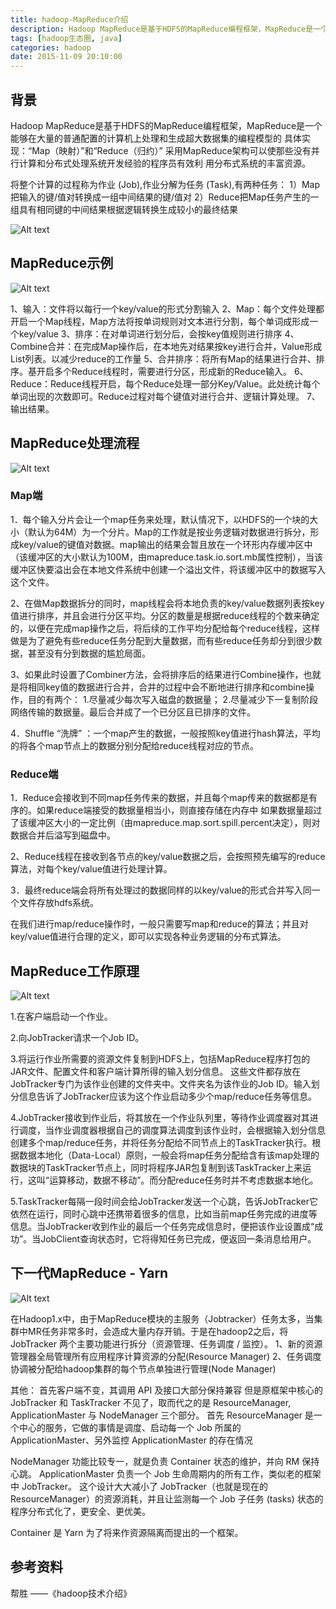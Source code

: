 ```yaml
---
title: hadoop-MapReduce介绍
description: Hadoop MapReduce是基于HDFS的MapReduce编程框架，MapReduce是一个能够在大量的普通配置的计算机上处理和生成超大数据集的编程模型的</br>具体实现：“Map（映射）”和“Reduce（归约）”</br>采用MapReduce架构可以使那些没有并行计算和分布式处理系统开发经验的程序员有效利</br>用分布式系统的丰富资源。</br>将整个计算的过程称为作业 (Job),作业分解为任务 (Task),有两种任务：</br>1）Map把输入的键/值对转换成一组中间结果的键/值对</br>2）Reduce把Map任务产生的一组具有相同键的中间结果根据逻辑转换生成较小的最终结果</br><img alt="Alt text" src="http://7xoqbc.com1.z0.glb.clouddn.com/hadoop-mapreduce-jg.png">
tags: [hadoop生态圈, java]
categories: hadoop
date: 2015-11-09 20:10:00
---
```


## 背景

Hadoop MapReduce是基于HDFS的MapReduce编程框架，MapReduce是一个能够在大量的普通配置的计算机上处理和生成超大数据集的编程模型的
具体实现：“Map（映射）”和“Reduce（归约）”
采用MapReduce架构可以使那些没有并行计算和分布式处理系统开发经验的程序员有效利
用分布式系统的丰富资源。

将整个计算的过程称为作业 (Job),作业分解为任务 (Task),有两种任务：
1）Map把输入的键/值对转换成一组中间结果的键/值对
2）Reduce把Map任务产生的一组具有相同键的中间结果根据逻辑转换生成较小的最终结果

![Alt text](http://7xoqbc.com1.z0.glb.clouddn.com/hadoop-mapreduce-jg.png)

## MapReduce示例

![Alt text](http://7xoqbc.com1.z0.glb.clouddn.com/hadoop-mapreduce-sl.png)

1、输入：文件将以每行一个key/value的形式分割输入
2、Map：每个文件处理都开启一个Map线程，Map方法将按单词规则对文本进行分割，每个单词成形成一个key/value
3、排序：在对单词进行划分后，会按key值规则进行排序
4、Combine合并：在完成Map操作后，在本地先对结果按key进行合并，Value形成List列表。以减少reduce的工作量
5、合并排序：将所有Map的结果进行合并、排序。基开启多个Reduce线程时，需要进行分区，形成新的Reduce输入。
6、Reduce：Reduce线程开启，每个Reduce处理一部分Key/Value。此处统计每个单词出现的次数即可。Reduce过程对每个键值对进行合并、逻辑计算处理。
7、输出结果。

## MapReduce处理流程

![Alt text](http://7xoqbc.com1.z0.glb.clouddn.com/hadoop-mapreduce-cllc.png)

### Map端
1．每个输入分片会让一个map任务来处理，默认情况下，以HDFS的一个块的大小（默认为64M）为一个分片。Map的工作就是按业务逻辑对数据进行拆分，形成key/value的键值对数据。map输出的结果会暂且放在一个环形内存缓冲区中（该缓冲区的大小默认为100M，由mapreduce.task.io.sort.mb属性控制），当该缓冲区快要溢出会在本地文件系统中创建一个溢出文件，将该缓冲区中的数据写入这个文件。

2、在做Map数据拆分的同时，map线程会将本地负责的key/value数据列表按key值进行排序，并且会进行分区平均。分区的数量是根据reduce线程的个数来确定的，以便在完成map操作之后，将后续的工作平均分配给每个reduce线程，这样做是为了避免有些reduce任务分配到大量数据，而有些reduce任务却分到很少数据，甚至没有分到数据的尴尬局面。

3、如果此时设置了Combiner方法，会将排序后的结果进行Combine操作，也就是将相同key值的数据进行合并，合并的过程中会不断地进行排序和combine操作，目的有两个：
1.尽量减少每次写入磁盘的数据量；
2.尽量减少下一复制阶段网络传输的数据量。最后合并成了一个已分区且已排序的文件。

4．Shuffle “洗牌” ：一个map产生的数据，一般按照key值进行hash算法，平均的将各个map节点上的数据分别分配给reduce线程对应的节点。

### Reduce端
1．Reduce会接收到不同map任务传来的数据，并且每个map传来的数据都是有序的。如果reduce端接受的数据量相当小，则直接存储在内存中
如果数据量超过了该缓冲区大小的一定比例（由mapreduce.map.sort.spill.percent决定），则对数据合并后溢写到磁盘中。

2、Reduce线程在接收到各节点的key/value数据之后，会按照预先编写的reduce算法，对每个key/value值进行处理计算。

3．最终reduce端会将所有处理过的数据同样的以key/value的形式合并写入同一个文件存放hdfs系统。

在我们进行map/reduce操作时，一般只需要写map和reduce的算法；并且对key/value值进行合理的定义，即可以实现各种业务逻辑的分布式算法。

## MapReduce工作原理

![Alt text](http://7xoqbc.com1.z0.glb.clouddn.com/hadoop-mapreduce-gzyl.png)

1.在客户端启动一个作业。 

2.向JobTracker请求一个Job ID。 

3.将运行作业所需要的资源文件复制到HDFS上，包括MapReduce程序打包的JAR文件、配置文件和客户端计算所得的输入划分信息。
这些文件都存放在JobTracker专门为该作业创建的文件夹中。文件夹名为该作业的Job ID。输入划分信息告诉了JobTracker应该为这个作业启动多少个map/reduce任务等信息。

4.JobTracker接收到作业后，将其放在一个作业队列里，等待作业调度器对其进行调度，当作业调度器根据自己的调度算法调度到该作业时，会根据输入划分信息创建多个map/reduce任务，并将任务分配给不同节点上的TaskTracker执行。根据数据本地化（Data-Local）原则，一般会将map任务分配给含有该map处理的数据块的TaskTracker节点上，同时将程序JAR包复制到该TaskTracker上来运行，这叫“运算移动，数据不移动”。而分配reduce任务时并不考虑数据本地化。 

5.TaskTracker每隔一段时间会给JobTracker发送一个心跳，告诉JobTracker它依然在运行，同时心跳中还携带着很多的信息，比如当前map任务完成的进度等信息。当JobTracker收到作业的最后一个任务完成信息时，便把该作业设置成“成功”。当JobClient查询状态时，它将得知任务已完成，便返回一条消息给用户。

## 下一代MapReduce - Yarn

![Alt text](http://7xoqbc.com1.z0.glb.clouddn.com/hadoop-mapreduce-yarn.png)

在Hadoop1.x中，由于MapReduce模块的主服务（Jobtracker）任务太多，当集群中MR任务非常多时，会造成大量内存开销。于是在hadoop2之后，将 JobTracker 两个主要功能进行拆分（资源管理、任务调度 / 监控）。
1、新的资源管理器全局管理所有应用程序计算资源的分配(Resource Manager)
2、任务调度协调被分配给hadoop集群的每个节点单独进行管理(Node Manager)

其他：
首先客户端不变，其调用 API 及接口大部分保持兼容
但是原框架中核心的 JobTracker 和 TaskTracker 不见了，取而代之的是 ResourceManager, ApplicationMaster 与 NodeManager 三个部分。
首先 ResourceManager 是一个中心的服务，它做的事情是调度、启动每一个 Job 所属的 ApplicationMaster、另外监控 ApplicationMaster 的存在情况

NodeManager 功能比较专一，就是负责 Container 状态的维护，并向 RM 保持心跳。
ApplicationMaster 负责一个 Job 生命周期内的所有工作，类似老的框架中 JobTracker。
这个设计大大减小了 JobTracker（也就是现在的 ResourceManager）的资源消耗，并且让监测每一个 Job 子任务 (tasks) 状态的程序分布式化了，更安全、更优美。 

Container 是 Yarn 为了将来作资源隔离而提出的一个框架。

## 参考资料
帮胜 ——《hadoop技术介绍》